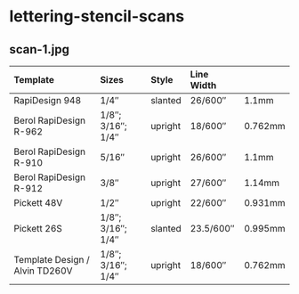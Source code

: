 # lettering-stencil-scans

## scan-1.jpg

| Template                       | Sizes             | Style   | Line Width |         |
|:-------------------------------|:------------------|:--------|:-----------|:--------|
| RapiDesign 948                 | 1/4″              | slanted | 26/600″    | 1.1mm   |
| Berol RapiDesign R-962         | 1/8″; 3/16″; 1/4″ | upright | 18/600″    | 0.762mm |
| Berol RapiDesign R-910         | 5/16″             | upright | 26/600″    | 1.1mm   |
| Berol RapiDesign R-912         | 3/8″              | upright | 27/600″    | 1.14mm  |
| Pickett 48V                    | 1/2″              | upright | 22/600″    | 0.931mm |
| Pickett 26S                    | 1/8″; 3/16″; 1/4″ | slanted | 23.5/600″  | 0.995mm |
| Template Design / Alvin TD260V | 1/8″; 3/16″; 1/4″ | upright | 18/600″    | 0.762mm |
